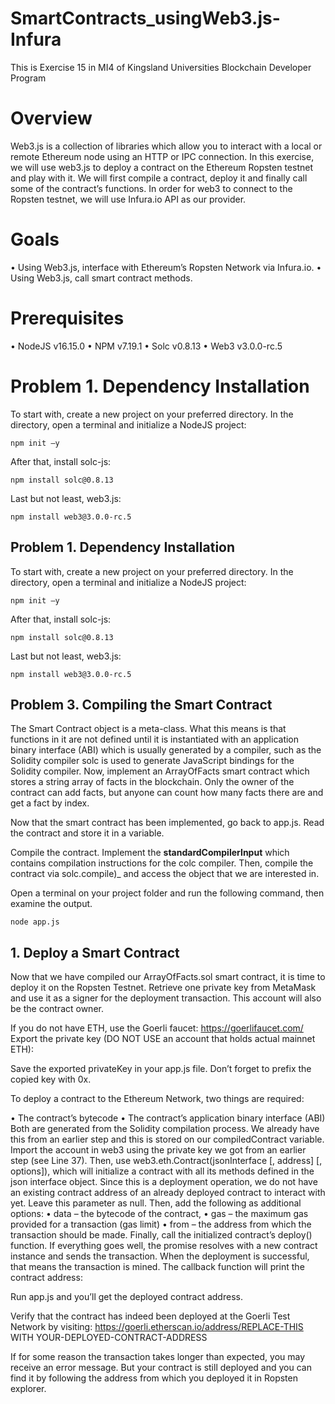 # SmartContracts_usingWeb3.js-Infura
This is Exercise 15 in MI4 of Kingsland Universities Blockchain Developer Program

# Overview
Web3.js is a collection of libraries which allow you to interact with a local or remote Ethereum node using an HTTP
or IPC connection. In this exercise, we will use web3.js to deploy a contract on the Ethereum Ropsten testnet and
play with it. We will first compile a contract, deploy it and finally call some of the contract’s functions. In order for
web3 to connect to the Ropsten testnet, we will use Infura.io API as our provider.

# Goals
• Using Web3.js, interface with Ethereum’s Ropsten Network via Infura.io.
• Using Web3.js, call smart contract methods.

# Prerequisites
• NodeJS v16.15.0
• NPM v7.19.1
• Solc v0.8.13
• Web3 v3.0.0-rc.5

# Problem 1. Dependency Installation

To start with, create a new project on your preferred directory.
In the directory, open a terminal and initialize a NodeJS project:
  
    npm init –y

After that, install solc-js:

    npm install solc@0.8.13

Last but not least, web3.js:

    npm install web3@3.0.0-rc.5

## Problem 1. Dependency Installation
To start with, create a new project on your preferred directory.
In the directory, open a terminal and initialize a NodeJS project:

    npm init –y
    
After that, install solc-js:

    npm install solc@0.8.13
    
Last but not least, web3.js:

    npm install web3@3.0.0-rc.5

## Problem 3. Compiling the Smart Contract
The Smart Contract object is a meta-class. What this means is that functions in it are not defined until it is
instantiated with an application binary interface (ABI) which is usually generated by a compiler, such as the Solidity
compiler solc is used to generate JavaScript bindings for the Solidity compiler.
Now, implement an ArrayOfFacts smart contract which stores a string array of facts in the blockchain. Only the
owner of the contract can add facts, but anyone can count how many facts there are and get a fact by index.

Now that the smart contract has been implemented, go back to app.js. Read the contract and store it in a variable.

Compile the contract.
Implement the **standardCompilerInput** which contains compilation instructions for the colc compiler. 
Then, compile the contract via solc.compile)_ and access the object that we are interested in.

Open a terminal on your project folder and run the following command, then examine the output.

    node app.js
    
## 1. Deploy a Smart Contract
Now that we have compiled our ArrayOfFacts.sol smart contract, it is time to deploy it on the Ropsten Testnet.
Retrieve one private key from MetaMask and use it as a signer for the deployment transaction. This account will also
be the contract owner.

If you do not have ETH, use the Goerli faucet: https://goerlifaucet.com/
Export the private key (DO NOT USE an account that holds actual mainnet ETH):

Save the exported privateKey in your app.js file. Don’t forget to prefix the copied key with 0x.

To deploy a contract to the Ethereum Network, two things are required:

• The contract’s bytecode
• The contract’s application binary interface (ABI)
Both are generated from the Solidity compilation process. We already have this from an earlier step and this is
stored on our compiledContract variable.
Import the account in web3 using the private key we got from an earlier step (see Line 37).
Then, use web3.eth.Contract(jsonInterface [, address] [, options]), which will initialize a contract with all its
methods defined in the json interface object.
Since this is a deployment operation, we do not have an existing contract address of an already deployed contract to
interact with yet. Leave this parameter as null.
Then, add the following as additional options:
• data – the bytecode of the contract,
• gas – the maximum gas provided for a transaction (gas limit)
• from – the address from which the transaction should be made.
Finally, call the initialized contract’s deploy() function.
If everything goes well, the promise resolves with a new contract instance and sends the transaction. When the
deployment is successful, that means the transaction is mined. The callback function will print the contract address:

Run app.js and you’ll get the deployed contract address.

Verify that the contract has indeed been deployed at the Goerli Test Network by visiting:
https://goerli.etherscan.io/address/REPLACE-THIS WITH YOUR-DEPLOYED-CONTRACT-ADDRESS

If for some reason the transaction takes longer than expected, you may receive an error message. But your contract
is still deployed and you can find it by following the address from which you deployed it in Ropsten explorer.

